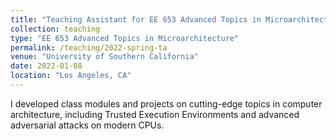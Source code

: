```yaml
---
title: "Teaching Assistant for EE 653 Advanced Topics in Microarchitecture"
collection: teaching
type: "EE 653 Advanced Topics in Microarchitecture"
permalink: /teaching/2022-spring-ta
venue: "University of Southern California"
date: 2022-01-08
location: "Los Angeles, CA"
---
```

I developed class modules and projects on cutting-edge topics in computer architecture, including Trusted Execution Environments and advanced adversarial attacks on modern CPUs.
